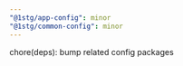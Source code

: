```yaml
---
"@1stg/app-config": minor
"@1stg/common-config": minor
---
```


chore(deps): bump related config packages
